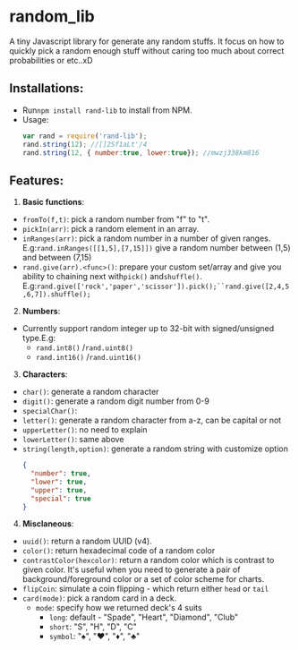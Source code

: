 # random_lib

A tiny Javascript library for generate any random stuffs. It focus on how to quickly pick a random enough stuff without caring too much about correct probabilities or etc..xD

## Installations:

* Run`npm install rand-lib` to install from NPM.
* Usage:
  ```javascript
  var rand = require('rand-lib');
  rand.string(12); //[]2Sf1aLt'/4
  rand.string(12, { number:true, lower:true}); //mwzj338km816
  ```

## Features:

1. **Basic functions**:

* `fromTo(f,t)`: pick a random number from "f" to "t".
* `pickIn(arr)`: pick a random element in an array.
* `inRanges(arr)`: pick a random number in a number of given ranges.
  E.g:`rand.inRanges([[1,5],[7,15]])` give a random number between (1,5) and between (7,15)
* `rand.give(arr).<func>()`: prepare your custom set/array and give you ability to chaining next with`pick()` and`shuffle()`.
  E.g:`rand.give(['rock','paper','scissor']).pick();``rand.give([2,4,5,6,7]).shuffle();`

2. **Numbers**:

* Currently support random integer up to 32-bit with signed/unsigned type.E.g:
  - `rand.int8()` /`rand.uint8()`
  - `rand.int16()` /`rand.uint16()`

3. **Characters**:

* `char()`: generate a random character
* `digit()`: generate a random digit number from 0-9
* `specialChar()`:
* `letter()`: generate a random character from a-z, can be capital or not
* `upperLetter()`: no need to explain
* `lowerLetter()`: same above
* `string(length,option)`: generate a random string with customize option
  ```json
  {
    "number": true,
    "lower": true,
    "upper": true,
    "special": true
  }
  ```

4. **Misclaneous**:

* `uuid()`: return a random UUID (v4).
* `color()`: return hexadecimal code of a random color
* `contrastColor(hexcolor)`: return a random color which is contrast to given color. It's useful when you need to generate a pair of background/foreground color or a set of color scheme for charts.
* `flipCoin`: simulate a coin flipping - which return either `head` or `tail`
* `card(mode)`: pick a random card in a deck.
  * `mode`: specify how we returned deck's 4 suits
    * `long`: default - "Spade", "Heart", "Diamond", "Club"
    * `short`: "S", "H", "D", "C"
    * `symbol`: "♠", "♥", "♦", "♣"
